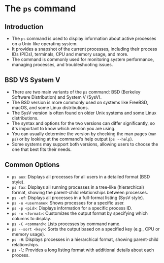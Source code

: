 # The `ps` command

## Introduction

- The `ps` command is used to display information about active processes on a Unix-like operating system.
- It provides a snapshot of the current processes, including their process IDs (PIDs), terminals, CPU and memory usage, and more.
- The command is commonly used for monitoring system performance, managing processes, and troubleshooting issues.

## BSD VS System V

- There are two main variants of the `ps` command: BSD (Berkeley Software Distribution) and System V (SysV).
- The BSD version is more commonly used on systems like FreeBSD, macOS, and some Linux distributions.
- The SysV version is often found on older Unix systems and some Linux distributions.
- The syntax and options for the two versions can differ significantly, so it's important to know which version you are using.
- You can usually determine the version by checking the man pages (`man ps`) or by looking at the command's help output (`ps --help`).
- Some systems may support both versions, allowing users to choose the one that best fits their needs.

## Common Options

- `ps aux`: Displays all processes for all users in a detailed format (BSD style).
- `ps fax`: Displays all running processes in a tree-like (hierarchical) format, showing the parent-child relationships between processes.
- `ps -ef`: Displays all processes in a full-format listing (SysV style).
- `ps -u <username>`: Shows processes for a specific user.
- `ps -p <pid>`: Displays information for a specific process ID.
- `ps -o <format>`: Customizes the output format by specifying which columns to display.
- `ps -C <command>`: Lists processes by command name.
- `ps --sort <key>`: Sorts the output based on a specified key (e.g., CPU or memory usage).
- `ps -H`: Displays processes in a hierarchical format, showing parent-child relationships.
- `ps -l`: Provides a long listing format with additional details about each process.
